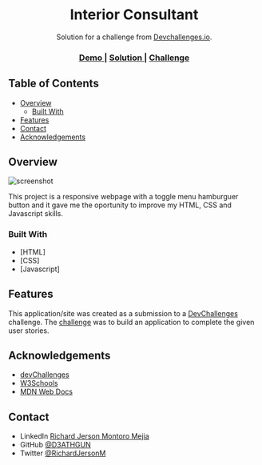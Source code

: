 <!-- Please update value in the {}  -->

<h1 align="center">Interior Consultant</h1>

<div align="center">
   Solution for a challenge from  <a href="http://devchallenges.io" target="_blank">Devchallenges.io</a>.
</div>

<div align="center">
  <h3>
    <a href="https://621bb16c323eb4bb408dcfaa--competent-shaw-0c9a07.netlify.app/">
      Demo
    </a>
    <span> | </span>
    <a href="https://github.com/D3ATHGUN/devchallenges-3-Interior-Consultant">
      Solution
    </a>
    <span> | </span>
    <a href="https://devchallenges.io/challenges/Jymh2b2FyebRTUljkNcb">
      Challenge
    </a>
  </h3>
</div>

<!-- TABLE OF CONTENTS -->

## Table of Contents

- [Overview](#overview)
  - [Built With](#built-with)
- [Features](#features)
- [Contact](#contact)
- [Acknowledgements](#acknowledgements)

<!-- OVERVIEW -->

## Overview

![screenshot](https://user-images.githubusercontent.com/16707738/92399059-5716eb00-f132-11ea-8b14-bcacdc8ec97b.png)


This project is a responsive webpage with a toggle menu hamburguer button and it gave me the oportunity to improve my HTML, CSS and Javascript skills.

### Built With

<!-- This section should list any major frameworks that you built your project using. Here are a few examples.-->

- [HTML]
- [CSS]
- [Javascript]

## Features

<!-- List the features of your application or follow the template. Don't share the figma file here :) -->

This application/site was created as a submission to a [DevChallenges](https://devchallenges.io/challenges) challenge. The [challenge](https://devchallenges.io/challenges/Jymh2b2FyebRTUljkNcb) was to build an application to complete the given user stories.

## Acknowledgements

<!-- This section should list any articles or add-ons/plugins that helps you to complete the project. This is optional but it will help you in the future. For exmpale -->

- [devChallenges](https://devchallenges.io/)
- [W3Schools](https://www.w3schools.com/default.asp)
- [MDN Web Docs](https://developer.mozilla.org/es/)


## Contact

- LinkedIn [Richard Jerson Montoro Mejia](https://www.linkedin.com/in/richard-jerson-montoro-mejia-62b501146/)
- GitHub [@D3ATHGUN](https://github.com/D3ATHGUN)
- Twitter [@RichardJersonM](https://twitter.com/RichardJersonM)
